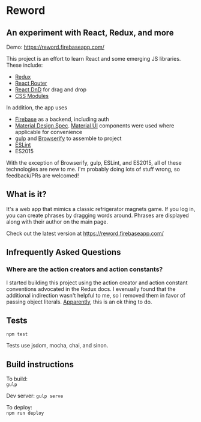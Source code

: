 # Reword
## An experiment with React, Redux, and more

Demo: https://reword.firebaseapp.com/

This project is an effort to learn React and some emerging JS libraries. These include:
* [Redux](https://github.com/rackt/redux)
* [React Router](https://github.com/rackt/react-router)
* [React DnD](https://github.com/gaearon/react-dnd) for drag and drop
* [CSS Modules](https://github.com/css-modules/css-modules)

In addition, the app uses  
* [Firebase](https://www.firebase.com/) as a backend, including auth
* [Material Design Spec](https://www.google.com/design/spec/material-design/introduction.html).  [Material UI](http://www.material-ui.com/#/home) components were used where applicable for convenience
* [gulp](https://github.com/gulpjs/gulp) and [Browserify](https://github.com/substack/node-browserify) to assemble to project
* [ESLint](http://eslint.org/)
* ES2015

With the exception of Browserify, gulp, ESLint, and ES2015, all of these technologies are new to me. I'm probably doing lots of stuff wrong, so feedback/PRs are welcomed!

## What is it?
It's a web app that mimics a classic refrigerator magnets game. If you log in, you can create phrases by dragging words around. Phrases are displayed along with their author on the main page.

Check out the latest version at https://reword.firebaseapp.com/

## Infrequently Asked Questions

### Where are the action creators and action constants?
I started building this project using the action creator and action constant conventions advocated in the Redux docs. I evenually found that the additional indirection wasn't helpful to me, so I removed them in favor of passing object literals. [Apparently](http://rackt.org/redux/docs/basics/Actions.html#note-on-boilerplate), this is an ok thing to do.

## Tests
`npm test`  

Tests use jsdom, mocha, chai, and sinon.

## Build instructions

To build:  
`gulp`

Dev server:
`gulp serve`

To deploy:  
`npm run deploy`
